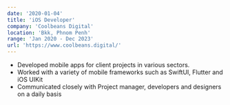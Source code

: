```yaml
---
date: '2020-01-04'
title: 'iOS Developer'
company: 'Coolbeans Digital'
location: 'Bkk, Phnom Penh'
range: 'Jan 2020 - Dec 2023'
url: 'https://www.coolbeans.digital/'
---
```


- Developed mobile apps for client projects in various sectors.
- Worked with a variety of mobile frameworks such as SwiftUI, Flutter and iOS UIKit
- Communicated closely with Project manager, developers and designers on a daily basis
